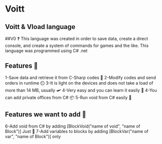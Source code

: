 # Voitt
## Voitt & Vload language


##V0 ❓
This language was created in order to save data, create a direct console,
and create a system of commands for games and the like. This language was
programmed using C# .net

## Features 📰
1-Save data and retrieve it from C-Sharp codes 💬
2-Modify codes and send orders in runtime ⏲️
3-It is light on the devices and does not take a load of more than 14 MB, usually 🛩️
4-Very easy and you can learn it easily 🎴
4-You can add private offices from C# 📦
5-Run void from C# easily 🥇
## Features we want to add 🎁
6-Add void from C# by adding [BlockVoid("name of void", "name of Block")] Just 🔳
7-Add variables to blocks by adding [BlockVar("name of var", "name of Block")] only
